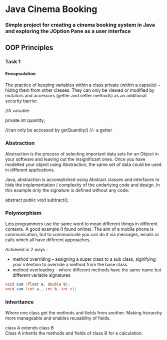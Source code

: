 # Java Cinema Booking
 ### Simple project for creating a cinema booking system in Java and exploring the JOption Pane as a user interface
 
## OOP Principles 
### Task 1

#### Encapsulation 

The practice of keeping variables within a class private (within a capsule) – hiding them from other classes.  They can only be viewed or modified by mutators and accessors (getter and setter methods) as an additional security barrier. 

//A variable:   

private int quantity; 

//can only be accessed by 
getQuantity()  //– a getter


### Abstraction 

Abstraction is the process of selecting important data sets for an Object in your software and leaving out the insignificant ones.
Once you have modelled your object using Abstraction, the same set of data could be used in different applications.

Java, abstraction is accomplished using Abstract classes and interfaces to hide the implementation / complexity of the underlying code and design. 
In this example only the signature is defined without any code:

abstract public void subtract();


### Polymorphism

Lets programmers use the same word to mean different things in different contexts. 
A good example (I found online): The aim of a mobile phone is communication, but to communicate you can do it via messages, emails or calls which all have different approaches. 

Achieved in 2 ways :
- method overriding – assigning a super class to a sub class, signifying your intention to override a method from the base class. 
- method overloading – where different methods have the same name but different variable signatures

```java
void sum (float a, double b);
void sum (int a , int b, int c);
```

### Inheritance

Where one class get the methods and fields from another. Making hierarchy more manageable and enables reusability of fields.

class A extends class B  
Class A inherits the methods and fields of class B for a calculation. 

